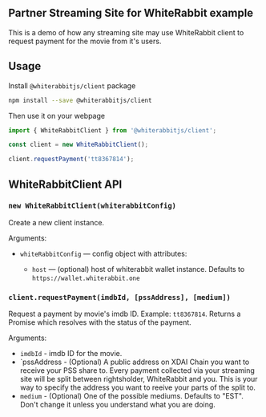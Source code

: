 ## Partner Streaming Site for WhiteRabbit example

This is a demo of how any streaming site may use WhiteRabbit client to request payment for the movie from it's users.

## Usage

Install `@whiterabbitjs/client` package

```sh
npm install --save @whiterabbitjs/client
```

Then use it on your webpage

```js
import { WhiteRabbitClient } from '@whiterabbitjs/client';

const client = new WhiteRabbitClient();

client.requestPayment('tt8367814');
```

## WhiteRabbitClient API

### `new WhiteRabbitClient(whiterabbitConfig)`

Create a new client instance.

Arguments:

* `whiteRabbitConfig` — config object with attributes:

  * `host` — (optional) host of whiterabbit wallet instance. Defaults to `https://wallet.whiterabbit.one`

### `client.requestPayment(imdbId, [pssAddress], [medium])`

Request a payment by movie's imdb ID. Example: `tt8367814`. Returns a Promise which resolves with the status of the payment.

Arguments:
* `imdbId` - imdb ID for the movie.
* `pssAddress - (Optional) A public address on XDAI Chain you want to receive your PSS share to. Every payment collected via your streaming site will be split between rightsholder, WhiteRabbit and you. This is your way to specify the address you want to reeive your parts of the split to.
* `medium` - (Optional) One of the possible mediums. Defaults to "EST". Don't change it unless you understand what you are doing.

